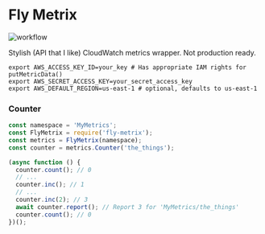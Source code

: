 # Fly Metrix

![workflow](https://github.com/recursivefunk/fly-metrix/actions/workflows/ci.yml/badge.svg)

Stylish (API that I like) CloudWatch metrics wrapper. Not production ready.

```
export AWS_ACCESS_KEY_ID=your_key # Has appropriate IAM rights for putMetricData()
export AWS_SECRET_ACCESS_KEY=your_secret_access_key
export AWS_DEFAULT_REGION=us-east-1 # optional, defaults to us-east-1
```

### Counter

```javascript
const namespace = 'MyMetrics';
const FlyMetrix = require('fly-metrix');
const metrics = FlyMetrix(namespace);
const counter = metrics.Counter('the_things');

(async function () {
  counter.count(); // 0
  // ...
  counter.inc(); // 1
  // ...
  counter.inc(2); // 3
  await counter.report(); // Report 3 for 'MyMetrics/the_things'
  counter.count(); // 0
})();
```
